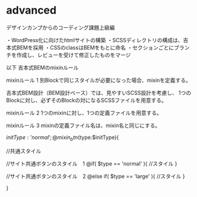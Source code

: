 # advanced

デザインカンプからのコーディング課題上級編


・WordPress化に向けたhtmlサイトの構築
・SCSSディレクトリの構成は、吉本式BEMを採用
・CSSのclassはBEMをもとに命名
・セクションごとにブランチを作成し、レビューを受けて修正したものをマージ





以下
吉本式BEMのmixinルール

mixinルール 1
別Blockで同じスタイルが必要になった場合、mixinを定義する。

吉本式BEM設計（BEM設計ベース）では、見やすいSCSS設計を考慮し、
1つのBlockに対し、必ずそのBlockの対になるSCSSファイルを用意する。

mixinルール 2
1つのmixinに対し、1つの定義ファイルを用意する。

mixinルール 3
mixinの定義ファイル名は、mixin名と同じにする。




$initType: 'normal';
@mixin _btn($type:$initType){

  //共通スタイル

  //サイト共通ボタンのスタイル　1
@if( $type == 'normal' ){
    //スタイル
}

  //サイト共通ボタンのスタイル　2
@else if( $type == 'large' ){
    //スタイル
}

}
